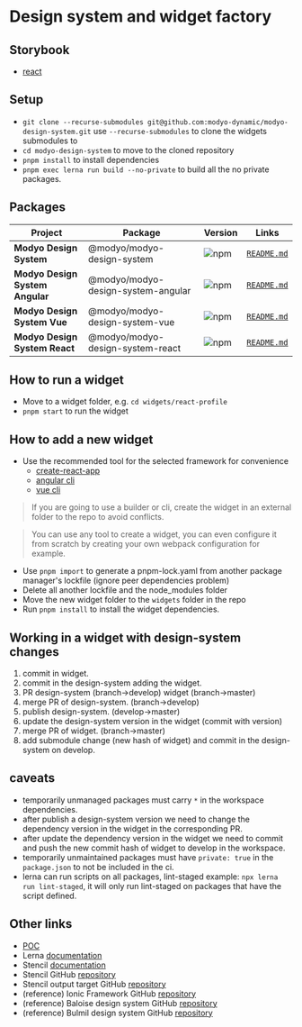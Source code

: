 # Design system and widget factory

## Storybook

+ [react](https://modyo-dynamic.github.io/modyo-design-system)

## Setup

+ `git clone --recurse-submodules git@github.com:modyo-dynamic/modyo-design-system.git` use `--recurse-submodules` to clone the widgets submodules to
+ `cd modyo-design-system` to move to the cloned repository
+ `pnpm install` to install dependencies
+ `pnpm exec lerna run build --no-private` to build all the no private packages.

## Packages
| Project                         | Package                            | Version                                                                            | Links                                                        |
|---------------------------------|------------------------------------|------------------------------------------------------------------------------------|--------------------------------------------------------------|
| **Modyo Design System**         | @modyo/modyo-design-system         | ![npm](https://img.shields.io/npm/v/modyo-design-system?style=flat-square)         | [`README.md`](libraries/modyo-design-system/README.md) |
| **Modyo Design System Angular** | @modyo/modyo-design-system-angular | ![npm](https://img.shields.io/npm/v/modyo-design-system-angular?style=flat-square) | [`README.md`](libraries/modyo-design-system-angular/README.md) |
| **Modyo Design System Vue**     | @modyo/modyo-design-system-vue     | ![npm](https://img.shields.io/npm/v/modyo-design-system-vue?style=flat-square)     | [`README.md`](libraries/modyo-design-system-vue/README.md)   |
| **Modyo Design System React**   | @modyo/modyo-design-system-react   | ![npm](https://img.shields.io/npm/v/modyo-design-system-react?style=flat-square)   | [`README.md`](libraries/modyo-design-system-react/README.md) |

## How to run a widget

+ Move to a widget folder, e.g. `cd widgets/react-profile`
+ `pnpm start` to run the widget

## How to add a new widget

+ Use the recommended tool for the selected framework for convenience
  + [create-react-app](https://reactjs.org/docs/create-a-new-react-app.html#create-react-app)
  + [angular cli](https://angular.io/cli)
  + [vue cli](https://cli.vuejs.org/guide/installation.html)
> If you are going to use a builder or cli, create the widget in an external folder to the repo to avoid conflicts.

> You can use any tool to create a widget, you can even configure it from scratch by creating your own webpack configuration for example.

+ Use `pnpm import` to generate a pnpm-lock.yaml from another package manager's lockfile (ignore peer dependencies problem)
+ Delete all another lockfile and the node_modules folder
+ Move the new widget folder to the `widgets` folder in the repo
+ Run `pnpm install` to install the widget dependencies.

## Working in a widget with design-system changes

1. commit in widget.
2. commit in the design-system adding the widget.
3. PR design-system (branch→develop) widget (branch→master)
4. merge PR of design-system. (branch→develop)
5. publish design-system. (develop→master)
6. update the design-system version in the widget (commit with version)
7. merge PR of widget. (branch→master)
8. add submodule change (new hash of widget) and commit in the design-system on develop.

## caveats

- temporarily unmanaged packages must carry `*` in the workspace dependencies.
- after publish a design-system version we need to change the dependency version in the widget in the corresponding PR.
- after update the dependency version in the widget we need to commit and push the new commit hash of widget to develop in the workspace.
- temporarily unmaintained packages must have `private: true` in the `package.json` to not be included in the ci.
- lerna can run scripts on all packages, lint-staged example: `npx lerna run lint-staged`, it will only run lint-staged on packages that have the script defined.

## Other links

+ [POC](POC.md)
+ Lerna [documentation](https://lerna.js.org/)
+ Stencil [documentation](https://stenciljs.com/docs/overview)
+ Stencil GitHub [repository](https://github.com/ionic-team/stencil)
+ Stencil output target GitHub [repository](https://github.com/ionic-team/stencil-ds-output-targets)
+ (reference) Ionic Framework GitHub [repository](https://github.com/ionic-team/ionic-framework)
+ (reference) Baloise design system GitHub [repository](https://github.com/baloise/design-system)
+ (reference) Bulmil design system GitHub [repository](https://github.com/Gomah/bulmil)
